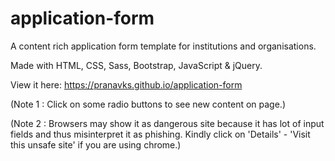 # application-form
A content rich application form template for institutions and organisations.

Made with HTML, CSS, Sass, Bootstrap, JavaScript & jQuery.

View it here:
https://pranavks.github.io/application-form

(Note 1 : Click on some radio buttons to see new content on page.)

(Note 2 : Browsers may show it as dangerous site because it has lot of input fields and thus misinterpret it as phishing. Kindly click on 'Details' - 'Visit this unsafe site' if you are using chrome.)
